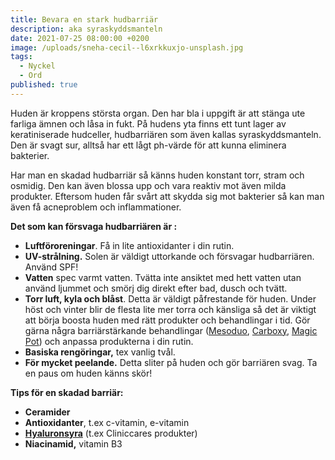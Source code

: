 ```yaml
---
title: Bevara en stark hudbarriär
description: aka syraskyddsmanteln
date: 2021-07-25 08:00:00 +0200
image: /uploads/sneha-cecil--l6xrkkuxjo-unsplash.jpg
tags:
  - Nyckel
  - Ord
published: true
---
```

Huden är kroppens största organ. Den har bla i uppgift är att stänga ute farliga ämnen och l&aring;sa in fukt. P&aring; hudens yta finns ett tunt lager av keratiniserade hudceller, hudbarriären som även kallas syraskyddsmanteln. Den är svagt sur, allts&aring; har ett l&aring;gt ph-värde för att kunna eliminera bakterier.&nbsp;

Har man en skadad hudbarriär s&aring; känns huden konstant torr, stram och osmidig. Den kan även blossa upp och vara reaktiv mot även milda produkter. Eftersom huden f&aring;r sv&aring;rt att skydda sig mot bakterier s&aring; kan man även f&aring; acneproblem och inflammationer.

**Det som kan försvaga hudbarriären är :**

* **Luftföroreningar**. F&aring; in lite antioxidanter i din rutin.
* **UV-str&aring;lning.** Solen är väldigt uttorkande och försvagar hudbarriären. Använd SPF\!
* **Vatten** spec varmt vatten. Tvätta inte ansiktet med hett vatten utan använd ljummet och smörj dig direkt efter bad, dusch och tvätt.
* **Torr luft, kyla och bl&aring;st**. Detta är väldigt p&aring;frestande för huden. Under höst och vinter blir de flesta lite mer torra och känsliga s&aring; det är viktigt att börja boosta huden med rätt produkter och behandlingar i tid. Gör gärna n&aring;gra barriärstärkande behandlingar ([Mesoduo](/behandlingar/mesoduo/), [Carboxy](/behandlingar/cliniccare-carboxy-terapi/), [Magic Pot](/ansiktsbehandlingar-magic-pot/)) och anpassa produkterna i din rutin.
* **Basiska rengöringar,** tex vanlig tv&aring;l.&nbsp;
* **För mycket peelande.** Detta sliter p&aring; huden och gör barriären svag. Ta en paus om huden känns skör\!

**Tips för en skadad barriär:**

* **Ceramider**
* **Antioxidanter**, t.ex c-vitamin, e-vitamin&nbsp;
* [**Hyaluronsyra**](/produkter/)&nbsp;(t.ex Cliniccares produkter)
* **Niacinamid,** vitamin B3

&nbsp;
